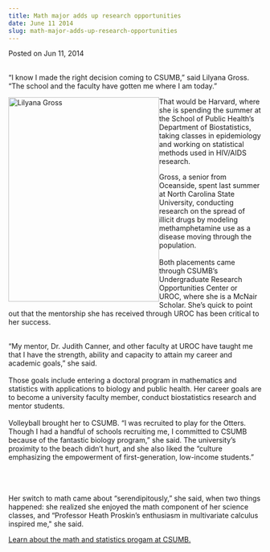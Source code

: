 ```yaml
---
title: Math major adds up research opportunities
date: June 11 2014
slug: math-major-adds-up-research-opportunities
---
```


 



<span class="date">Posted on Jun 11, 2014    </span>
<p><br>
&#x201C;I know I made the right decision coming to CSUMB,&#x201D; said Lilyana
Gross. &#x201C;The school and the faculty have gotten me where I am
today.&#x201D;</br></p>
<p><img alt="Lilyana Gross" src="https://news.csumb.edu/sites/default/files/65/attachments/news/images/lilyanagross.jpeg" style="width:300px; height:407px; float:left">That would be
Harvard, where she is spending the summer at the School of Public
Health&#x2019;s Department of Biostatistics, taking classes in
epidemiology and working on statistical methods used in HIV/AIDS
research.</img></p>
<p>Gross, a senior from Oceanside, spent last summer at North
Carolina State University, conducting research on the spread of
illicit drugs by modeling methamphetamine use as a disease moving
through the population.<br>
<br>
Both placements came through CSUMB&#x2019;s Undergraduate Research
Opportunities Center or UROC, where she is a McNair Scholar. She&#x2019;s
quick to point out that the mentorship she has received through
UROC has been critical to her success.</br></br></p>
<p>&#x201C;My mentor, Dr. Judith Canner, and other faculty at UROC have
taught me that I have the strength, ability and capacity to attain
my career and academic goals,&#x201D; she said.<br>
<br>
Those goals include entering a doctoral program in mathematics and
statistics with applications to biology and public health. Her
career goals are to become a university faculty member, conduct
biostatistics research and mentor students.<br>
<br>
Volleyball brought her to CSUMB. &#x201C;I was recruited to play for the
Otters. Though I had a handful of schools recruiting me, I
committed to CSUMB because of the fantastic biology program,&#x201D; she
said. The university&#x2019;s proximity to the beach didn&#x2019;t hurt, and she
also liked the &#x201C;culture emphasizing the empowerment of
first-generation, low-income students.&#x201D;</br></br></br></br></p>
<p>Her switch to math came about &#x201C;serendipitously,&#x201D; she said, when
two things happened: she realized she enjoyed the math component of
her science classes, and &#x201C;Professor Heath Proskin&#x2019;s enthusiasm in
multivariate calculus inspired me,&quot; she said.&#xA0;</p>
<p><a href="https://csumb.edu/math" rel="nofollow">Learn about the
math and statistics progam at CSUMB.</a></p>





 
